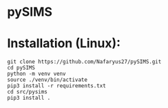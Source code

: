 # pySIMS

# Installation (Linux):
```
git clone https://github.com/Nafaryus27/pySIMS.git
cd pySIMS
python -m venv venv
source ./venv/bin/activate
pip3 install -r requirements.txt
cd src/pysims
pip3 install .
```
